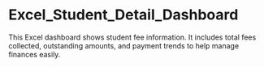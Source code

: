 # Excel_Student_Detail_Dashboard
This Excel dashboard shows student fee information. It includes total fees collected, outstanding amounts, and payment trends to help manage finances easily.
